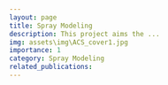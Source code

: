 ```yaml
---
layout: page
title: Spray Modeling
description: This project aims the ...
img: assets\img\ACS_cover1.jpg
importance: 1
category: Spray Modeling
related_publications: 
---
```


